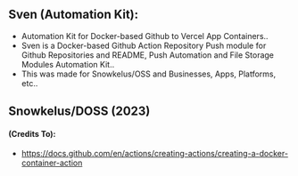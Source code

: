 ## Sven (Automation Kit):

* Automation Kit for Docker-based Github to Vercel App Containers..
* Sven is a Docker-based Github Action Repository Push module for Github Repositories and README, Push Automation and File Storage Modules Automation Kit..
* This was made for Snowkelus/OSS and Businesses, Apps, Platforms, etc..

## Snowkelus/DOSS (2023)

#### (Credits To):

* https://docs.github.com/en/actions/creating-actions/creating-a-docker-container-action